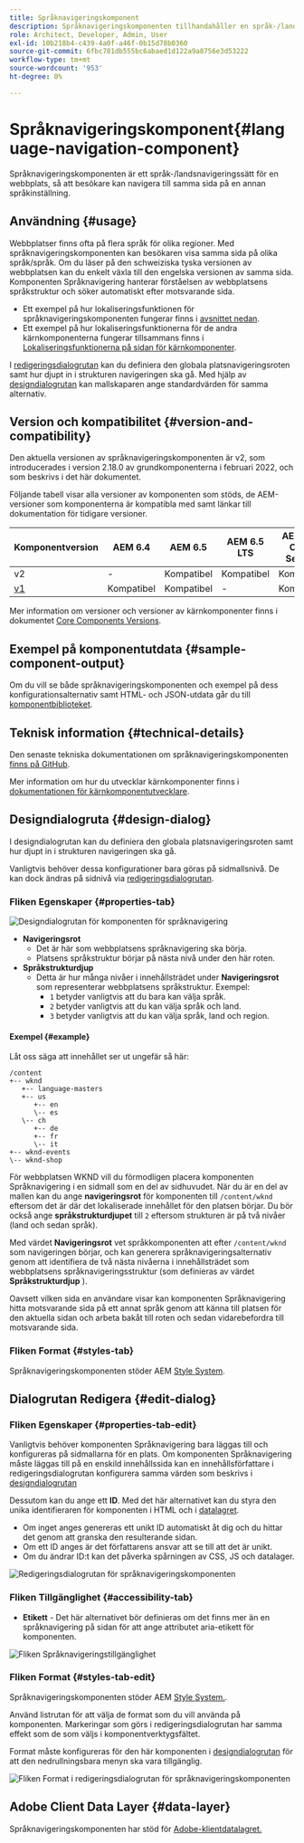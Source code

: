 ```yaml
---
title: Språknavigeringskomponent
description: Språknavigeringskomponenten tillhandahåller en språk-/landsnavigering för en webbplats, så att besökare kan navigera till samma sida på en annan språkinställning.
role: Architect, Developer, Admin, User
exl-id: 10b218b4-c439-4a0f-a46f-0b15d78b0360
source-git-commit: 6fbc781db555bc6abaed1d122a9a8756e3d53222
workflow-type: tm+mt
source-wordcount: '953'
ht-degree: 0%

---
```


# Språknavigeringskomponent{#language-navigation-component}

Språknavigeringskomponenten är ett språk-/landsnavigeringssätt för en webbplats, så att besökare kan navigera till samma sida på en annan språkinställning.

## Användning {#usage}

Webbplatser finns ofta på flera språk för olika regioner. Med språknavigeringskomponenten kan besökaren visa samma sida på olika språk/språk. Om du läser på den schweiziska tyska versionen av webbplatsen kan du enkelt växla till den engelska versionen av samma sida. Komponenten Språknavigering hanterar förståelsen av webbplatsens språkstruktur och söker automatiskt efter motsvarande sida.

* Ett exempel på hur lokaliseringsfunktionen för språknavigeringskomponenten fungerar finns i [avsnittet nedan](#example).
* Ett exempel på hur lokaliseringsfunktionerna för de andra kärnkomponenterna fungerar tillsammans finns i [Lokaliseringsfunktionerna på sidan för kärnkomponenter](/help/get-started/localization.md).

I [redigeringsdialogrutan](#edit-dialog) kan du definiera den globala platsnavigeringsroten samt hur djupt in i strukturen navigeringen ska gå. Med hjälp av [designdialogrutan](#design-dialog) kan mallskaparen ange standardvärden för samma alternativ.

## Version och kompatibilitet {#version-and-compatibility}

Den aktuella versionen av språknavigeringskomponenten är v2, som introducerades i version 2.18.0 av grundkomponenterna i februari 2022, och som beskrivs i det här dokumentet.

Följande tabell visar alla versioner av komponenten som stöds, de AEM-versioner som komponenterna är kompatibla med samt länkar till dokumentation för tidigare versioner.

| Komponentversion | AEM 6.4 | AEM 6.5 | AEM 6.5 LTS | AEM as a Cloud Service |
|--- |--- |--- |---|---|
| v2 | - | Kompatibel | Kompatibel | Kompatibel |
| [v1](v1/language-navigation.md) | Kompatibel | Kompatibel | - | Kompatibel |

Mer information om versioner och versioner av kärnkomponenter finns i dokumentet [Core Components Versions](/help/versions.md).

## Exempel på komponentutdata {#sample-component-output}

Om du vill se både språknavigeringskomponenten och exempel på dess konfigurationsalternativ samt HTML- och JSON-utdata går du till [komponentbiblioteket](https://adobe.com/go/aem_cmp_library_langnav).

## Teknisk information {#technical-details}

Den senaste tekniska dokumentationen om språknavigeringskomponenten [finns på GitHub](https://adobe.com/go/aem_cmp_tech_langnav_v2).

Mer information om hur du utvecklar kärnkomponenter finns i [dokumentationen för kärnkomponentutvecklare](/help/developing/overview.md).

## Designdialogruta {#design-dialog}

I designdialogrutan kan du definiera den globala platsnavigeringsroten samt hur djupt in i strukturen navigeringen ska gå.

Vanligtvis behöver dessa konfigurationer bara göras på sidmallsnivå. De kan dock ändras på sidnivå via [redigeringsdialogrutan](#edit-dialog).

### Fliken Egenskaper {#properties-tab}

![Designdialogrutan för komponenten för språknavigering](/help/assets/language-navigation-design.png)

* **Navigeringsrot**
   * Det är här som webbplatsens språknavigering ska börja.
   * Platsens språkstruktur börjar på nästa nivå under den här roten.
* **Språkstrukturdjup**
   * Detta är hur många nivåer i innehållsträdet under **Navigeringsrot** som representerar webbplatsens språkstruktur. Exempel:
      * `1` betyder vanligtvis att du bara kan välja språk.
      * `2` betyder vanligtvis att du kan välja språk och land.
      * `3` betyder vanligtvis att du kan välja språk, land och region.

#### Exempel {#example}

Låt oss säga att innehållet ser ut ungefär så här:

```
/content
+-- wknd
   +-- language-masters
   +-- us
      +-- en
      \-- es
   \-- ch
      +-- de
      +-- fr
      \-- it
+-- wknd-events
\-- wknd-shop
```

För webbplatsen WKND vill du förmodligen placera komponenten Språknavigering i en sidmall som en del av sidhuvudet. När du är en del av mallen kan du ange **navigeringsrot** för komponenten till `/content/wknd` eftersom det är där det lokaliserade innehållet för den platsen börjar. Du bör också ange **språkstrukturdjupet** till `2` eftersom strukturen är på två nivåer (land och sedan språk).

Med värdet **Navigeringsrot** vet språkkomponenten att efter `/content/wknd` som navigeringen börjar, och kan generera språknavigeringsalternativ genom att identifiera de två nästa nivåerna i innehållsträdet som webbplatsens språknavigeringsstruktur (som definieras av värdet **Språkstrukturdjup** ).

Oavsett vilken sida en användare visar kan komponenten Språknavigering hitta motsvarande sida på ett annat språk genom att känna till platsen för den aktuella sidan och arbeta bakåt till roten och sedan vidarebefordra till motsvarande sida.

### Fliken Format {#styles-tab}

Språknavigeringskomponenten stöder AEM [Style System](/help/get-started/authoring.md#component-styling).

## Dialogrutan Redigera {#edit-dialog}

### Fliken Egenskaper {#properties-tab-edit}

Vanligtvis behöver komponenten Språknavigering bara läggas till och konfigureras på sidmallarna för en plats. Om komponenten Språknavigering måste läggas till på en enskild innehållssida kan en innehållsförfattare i redigeringsdialogrutan konfigurera samma värden som beskrivs i [designdialogrutan](#design-dialog)

Dessutom kan du ange ett **ID**. Med det här alternativet kan du styra den unika identifieraren för komponenten i HTML och i [datalagret](/help/developing/data-layer/overview.md).

* Om inget anges genereras ett unikt ID automatiskt åt dig och du hittar det genom att granska den resulterande sidan.
* Om ett ID anges är det författarens ansvar att se till att det är unikt.
* Om du ändrar ID:t kan det påverka spårningen av CSS, JS och datalager.

![Redigeringsdialogrutan för språknavigeringskomponenten](/help/assets/language-navigation-edit.png)

### Fliken Tillgänglighet {#accessibility-tab}

* **Etikett** - Det här alternativet bör definieras om det finns mer än en språknavigering på sidan för att ange attributet aria-etikett för komponenten.

![Fliken Språknavigeringstillgänglighet](/help/assets/language-navigation-edit-accessibility.png)

### Fliken Format {#styles-tab-edit}

Språknavigeringskomponenten stöder AEM [Style System.](/help/get-started/authoring.md#component-styling).

Använd listrutan för att välja de format som du vill använda på komponenten. Markeringar som görs i redigeringsdialogrutan har samma effekt som de som väljs i komponentverktygsfältet.

Format måste konfigureras för den här komponenten i [designdialogrutan](#design-dialog) för att den nedrullningsbara menyn ska vara tillgänglig.

![Fliken Format i redigeringsdialogrutan för språknavigeringskomponenten](/help/assets/language-navigation-edit-styles.png)

## Adobe Client Data Layer {#data-layer}

Språknavigeringskomponenten har stöd för [Adobe-klientdatalagret.](/help/developing/data-layer/overview.md)
